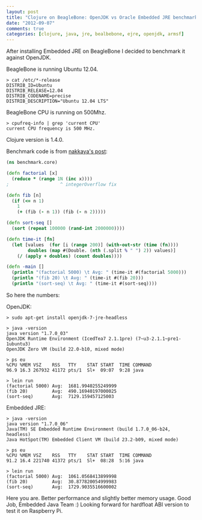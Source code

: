 ```yaml
---
layout: post
title: "Clojure on BeagleBone: OpenJDK vs Oracle Embedded JRE benchmark"
date: "2012-09-07"
comments: true
categories: [clojure, java, jre, bealbebone, ejre, openjdk, armsf]
---
```

After installing Embedded JRE on BeagleBone I decided to benchmark it against OpenJDK.
<!--more-->

BeagleBone is running Ubuntu 12.04.
```
> cat /etc/*-release
DISTRIB_ID=Ubuntu
DISTRIB_RELEASE=12.04
DISTRIB_CODENAME=precise
DISTRIB_DESCRIPTION="Ubuntu 12.04 LTS"
```

BeagleBone CPU is running on 500Mhz.
```
> cpufreq-info | grep 'current CPU'
current CPU frequency is 500 MHz.
```

Clojure version is 1.4.0.

Benchmark code is from [nakkaya's post](http://nakkaya.com/2011/03/15/clojure-on-the-beagleboard/):
```clojure
(ns benchmark.core)

(defn factorial [x]
  (reduce * (range 1N (inc x))))
;                   ^ integerOverflow fix

(defn fib [n]
  (if (<= n 1)
    1
    (+ (fib (- n 1)) (fib (- n 2)))))

(defn sort-seq []
  (sort (repeat 100000 (rand-int 2000000))))

(defn time-it [fn]
  (let [values  (for [i (range 200)] (with-out-str (time (fn))))
        doubles (map #(Double. (nth (.split % " ") 2)) values)]
    (/ (apply + doubles) (count doubles))))

(defn -main []
  (println "(factorial 5000) \t Avg: " (time-it #(factorial 5000)))
  (println "(fib 20) \t Avg: " (time-it #(fib 20)))
  (println "(sort-seq) \t Avg: " (time-it #(sort-seq))))
```

So here the numbers:

OpenJDK:
```
> sudo apt-get install openjdk-7-jre-headless

> java -version
java version "1.7.0_03"
OpenJDK Runtime Environment (IcedTea7 2.1.1pre) (7~u3-2.1.1~pre1-1ubuntu3)
OpenJDK Zero VM (build 22.0-b10, mixed mode)

> ps eu
%CPU %MEM VSZ    RSS   TTY    STAT START  TIME COMMAND
96.9 16.3 267932 41172 pts/1  Sl+  09:07  9:28 java

> lein run
(factorial 5000) Avg:  1681.9940255249999
(fib 20)         Avg:  490.16940197000025
(sort-seq)       Avg:  7129.159457125003
```

Embedded JRE:
```
> java -version
java version "1.7.0_06"
Java(TM) SE Embedded Runtime Environment (build 1.7.0_06-b24, headless)
Java HotSpot(TM) Embedded Client VM (build 23.2-b09, mixed mode)

> ps eu
%CPU %MEM VSZ    RSS   TTY    STAT START  TIME COMMAND
91.2 16.4 221740 41372 pts/1  Sl+  08:28  5:16 java

> lein run
(factorial 5000) Avg:  1061.0568413899998
(fib 20)         Avg:  30.877820054999983
(sort-seq)       Avg:  1729.9035516600002
```

Here you are. Better performance and slightly better memory usage.
Good Job, Embedded Java Team :)
Looking forward for hardfloat ABI version to test it on Raspberry Pi.
